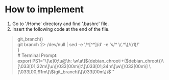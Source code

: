 # How to implement
1) Go to '/Home' directory and find '.bashrc' file.
2) Insert the following code at the end of the file.

> <div>git_branch()</div>
>   <div>git branch 2> /dev/null | sed -e '/^[^*]/d' -e 's/* \(.*\)/(\1)/'</div>
> <div>}</div>
> <div># Terminal Prompt:</div>
> <div>export PS1="\[\e]0;\u@\h: \w\a\]${debian_chroot:+($debian_chroot)}\[\033[01;32m\]\u\[\033[00m\]:\[\033[01;34m\]\w\[\033[00m\] \[\033[00;91m\]\$(git_branch)\[\033[00m\]\$ "</div>
